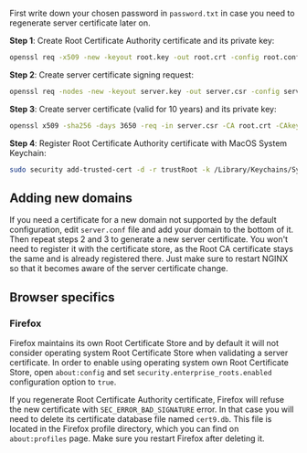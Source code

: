 First write down your chosen password in `password.txt` in case you need to
regenerate server certificate later on.

**Step 1**: Create Root Certificate Authority certificate and its private key:

```bash
openssl req -x509 -new -keyout root.key -out root.crt -config root.conf
```

**Step 2**: Create server certificate signing request:

```bash
openssl req -nodes -new -keyout server.key -out server.csr -config server.conf
```

**Step 3**: Create server certificate (valid for 10 years) and its private key:

```bash
openssl x509 -sha256 -days 3650 -req -in server.csr -CA root.crt -CAkey root.key -CAcreateserial -out server.crt -extfile server.conf -extensions x509_ext
```

**Step 4**: Register Root Certificate Authority certificate with MacOS System Keychain:

```bash
sudo security add-trusted-cert -d -r trustRoot -k /Library/Keychains/System.keychain root.crt
```

## Adding new domains

If you need a certificate for a new domain not supported by the default
configuration, edit `server.conf` file and add your domain to the bottom of it.
Then repeat steps 2 and 3 to generate a new server certificate. You won't need
to register it with the certificate store, as the Root CA certificate stays the
same and is already registered there.  Just make sure to restart NGINX so that
it becomes aware of the server certificate change.

## Browser specifics

### Firefox

Firefox maintains its own Root Certificate Store and by default it will not
consider operating system Root Certificate Store when validating a server
certificate. In order to enable using operating system own Root Certificate
Store, open `about:config` and set `security.enterprise_roots.enabled`
configuration option to `true`.

If you regenerate Root Certificate Authority certificate, Firefox will refuse
the new certificate with `SEC_ERROR_BAD_SIGNATURE` error. In that case you will
need to delete its certificate database file named `cert9.db`. This file is
located in the Firefox profile directory, which you can find on `about:profiles`
page. Make sure you restart Firefox after deleting it.
